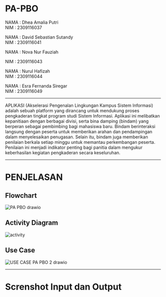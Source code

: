 # PA-PBO

NAMA  : Dhea Amalia Putri                         
NIM   : 2309116037

NAMA  : David Sebastian Sutandy                                      
NIM   : 2309116041

NAMA  : Nova Nur Fauziah

NIM   : 2309116043

NAMA  : Nurul Hafizah                        
NIM   : 2309116044

NAMA  : Esra Fernanda Siregar                         
NIM   : 2309116049

__________________________________________________________________________________________________________________________________________________________________________________________________________________




APLIKASI (Akselerasi Pengenalan Lingkungan Kampus Sistem Informasi) adalah sebuah platform yang dirancang untuk mendukung proses pengkaderan tingkat program studi Sistem Informasi. Aplikasi ini melibatkan kepanitiaan dengan berbagai divisi, serta bina damping (bindam) yang berperan sebagai pembimbing bagi mahasiswa baru. Bindam berinteraksi langsung dengan peserta untuk memberikan arahan dan pendampingan dalam menyelesaikan penugasan. Selain itu, bindam juga memberikan penilaian berkala setiap minggu untuk memantau perkembangan peserta. Penilaian ini menjadi indikator penting bagi panitia dalam mengukur keberhasilan kegiatan pengkaderan secara keseluruhan.



________________________________________________________________________________________________________________________________________________________________________________________________________________________


# **PENJELASAN**



## __Flowchart__





![PA PBO  drawio](https://github.com/user-attachments/assets/65be2cbe-94a2-4b00-be11-704f28169c83)








## __Activity Diagram__




![activity](https://github.com/user-attachments/assets/dc9f4c31-49bf-4b86-87bf-de0f3594d4f5)







## __Use Case__






![USE CASE PA PBO 2 drawio](https://github.com/user-attachments/assets/13b6cff4-fb46-4e3f-8409-a51829428cd5)







----------------------------------------------------------------------------------------------------------------

# __Screnshot Input dan Output__





 

